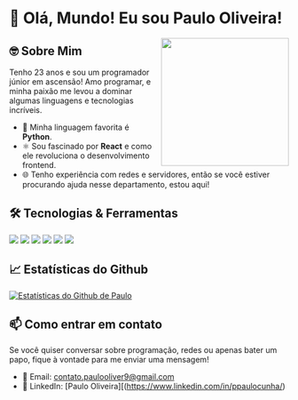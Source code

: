 # 👋 Olá, Mundo! Eu sou Paulo Oliveira!

<img align='right' src="https://media.giphy.com/media/13HgwGsXF0aiGY/giphy.gif" width="230">

## 🤓 Sobre Mim
Tenho 23 anos e sou um programador júnior em ascensão! Amo programar, e minha paixão me levou a dominar algumas linguagens e tecnologias incríveis. 

- 🐍 Minha linguagem favorita é **Python**.
- ⚛️ Sou fascinado por **React** e como ele revoluciona o desenvolvimento frontend.
- 🌐 Tenho experiência com redes e servidores, então se você estiver procurando ajuda nesse departamento, estou aqui!
  
## 🛠️ Tecnologias & Ferramentas
![](https://img.shields.io/badge/Code-Python-informational?style=flat&logo=python&logoColor=white&color=2bbc8a)
![](https://img.shields.io/badge/Code-React-informational?style=flat&logo=react&logoColor=white&color=2bbc8a)
![](https://img.shields.io/badge/Code-JavaScript-informational?style=flat&logo=javascript&logoColor=white&color=2bbc8a)
![](https://img.shields.io/badge/Markup-HTML-informational?style=flat&logo=html5&logoColor=white&color=2bbc8a)
![](https://img.shields.io/badge/Style-CSS-informational?style=flat&logo=css3&logoColor=white&color=2bbc8a)
![](https://img.shields.io/badge/Tool-SQL-informational?style=flat&logo=sql&logoColor=white&color=2bbc8a)

## 📈 Estatísticas do Github

[![Estatísticas do Github de Paulo](https://github-readme-stats.vercel.app/api?username=esc4n0rx)](https://github.com/esc4n0rx/github-readme-stats)


## 📫 Como entrar em contato
Se você quiser conversar sobre programação, redes ou apenas bater um papo, fique à vontade para me enviar uma mensagem!

- 📧 Email: contato.paulooliver9@gmail.com
- 💼 LinkedIn: [Paulo Oliveira][(https://www.linkedin.com/in/ppaulocunha/)

